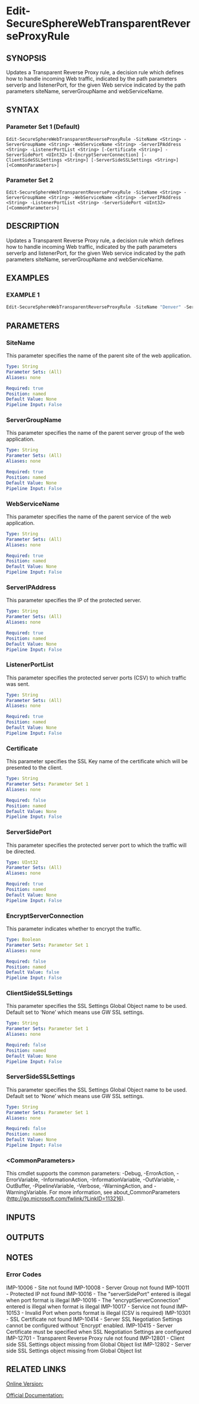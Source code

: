 ﻿# Edit-SecureSphereWebTransparentReverseProxyRule

## SYNOPSIS
Updates a Transparent Reverse Proxy rule, a decision rule which defines how to handle incoming Web traffic, indicated by the path parameters serverIp and listenerPort, for the given Web service indicated by the path parameters siteName, serverGroupName and webServiceName.

## SYNTAX

### Parameter Set 1 (Default)
```
Edit-SecureSphereWebTransparentReverseProxyRule -SiteName <String> -ServerGroupName <String> -WebServiceName <String> -ServerIPAddress <String> -ListenerPortList <String> [-Certificate <String>] -ServerSidePort <UInt32> [-EncryptServerConnection] [-ClientSideSSLSettings <String>] [-ServerSideSSLSettings <String>] [<CommonParameters>]
```

### Parameter Set 2
```
Edit-SecureSphereWebTransparentReverseProxyRule -SiteName <String> -ServerGroupName <String> -WebServiceName <String> -ServerIPAddress <String> -ListenerPortList <String> -ServerSidePort <UInt32> [<CommonParameters>]
```

## DESCRIPTION
Updates a Transparent Reverse Proxy rule, a decision rule which defines how to handle incoming Web traffic, indicated by the path parameters serverIp and listenerPort, for the given Web service indicated by the path parameters siteName, serverGroupName and webServiceName.

## EXAMPLES

### EXAMPLE 1

```powershell
Edit-SecureSphereWebTransparentReverseProxyRule -SiteName "Denver" -ServerGroupName "HR-Prod" -WebServiceName "ODS-WebService" -ServerIPAddress "10.1.1.2" -ListenerPortList 80 -Certificate "myCert" -ServerSidePort 8083 -EncryptServerConnection $true -ClientSideSSLSettings "High Performance RP Client Side SSL Settings" -ServerSideSSLSettings "High Performance RP Client Side SSL Settings"
```

## PARAMETERS

### SiteName
This parameter specifies the name of the parent site of the web application.

```yaml
Type: String
Parameter Sets: (All)
Aliases: none

Required: true
Position: named
Default Value: None
Pipeline Input: False
```

### ServerGroupName
This parameter specifies the name of the parent server group of the web application.

```yaml
Type: String
Parameter Sets: (All)
Aliases: none

Required: true
Position: named
Default Value: None
Pipeline Input: False
```

### WebServiceName
This parameter specifies the name of the parent service of the web application.

```yaml
Type: String
Parameter Sets: (All)
Aliases: none

Required: true
Position: named
Default Value: None
Pipeline Input: False
```

### ServerIPAddress
This parameter specifies the IP of the protected server.

```yaml
Type: String
Parameter Sets: (All)
Aliases: none

Required: true
Position: named
Default Value: None
Pipeline Input: False
```

### ListenerPortList
This parameter specifies the protected server ports (CSV) to which traffic was sent.

```yaml
Type: String
Parameter Sets: (All)
Aliases: none

Required: true
Position: named
Default Value: None
Pipeline Input: False
```

### Certificate
This parameter specifies the SSL Key name of the certificate which will be presented to the client.

```yaml
Type: String
Parameter Sets: Parameter Set 1
Aliases: none

Required: false
Position: named
Default Value: None
Pipeline Input: False
```

### ServerSidePort
This parameter specifies the protected server port to which the traffic will be directed.

```yaml
Type: UInt32
Parameter Sets: (All)
Aliases: none

Required: true
Position: named
Default Value: None
Pipeline Input: False
```

### EncryptServerConnection
This parameter indicates whether to encrypt the traffic.

```yaml
Type: Boolean
Parameter Sets: Parameter Set 1
Aliases: none

Required: false
Position: named
Default Value: false
Pipeline Input: False
```

### ClientSideSSLSettings
This parameter specifies the SSL Settings Global Object name to be used. Default set to ‘None’ which means use GW SSL settings.

```yaml
Type: String
Parameter Sets: Parameter Set 1
Aliases: none

Required: false
Position: named
Default Value: None
Pipeline Input: False
```

### ServerSideSSLSettings
This parameter specifies the SSL Settings Global Object name to be used. Default set to ‘None’ which means use GW SSL settings.

```yaml
Type: String
Parameter Sets: Parameter Set 1
Aliases: none

Required: false
Position: named
Default Value: None
Pipeline Input: False
```

### \<CommonParameters\>
This cmdlet supports the common parameters: -Debug, -ErrorAction, -ErrorVariable, -InformationAction, -InformationVariable, -OutVariable, -OutBuffer, -PipelineVariable, -Verbose, -WarningAction, and -WarningVariable. For more information, see about_CommonParameters (http://go.microsoft.com/fwlink/?LinkID=113216).

## INPUTS

## OUTPUTS

## NOTES

### Error Codes
IMP-10006 - Site not found
IMP-10008 - Server Group not found
IMP-10011 - Protected IP not found
IMP-10016 - The "serverSidePort" entered is illegal when port format is illegal
IMP-10016 - The "encryptServerConnection" entered is illegal when format is illegal
IMP-10017 - Service not found
IMP-10153 - Invalid Port when ports format is illegal (CSV is required)
IMP-10301 - SSL Certificate not found
IMP-10414 - Server SSL Negotiation Settings cannot be configured without 'Encrypt' enabled.
IMP-10415 - Server Certificate must be specified when SSL Negotiation Settings are configured
IMP-12701 - Transparent Reverse Proxy rule not found
IMP-12801 - Client side SSL Settings object missing from Global Object list
IMP-12802 - Server side SSL Settings object missing from Global Object list

## RELATED LINKS

[Online Version:](https://github.com/akshinmustafayev/Documentation/MD)

[Official Documentation:](https://docs.imperva.com/bundle/v13.6-api-reference-guide/page/66803.htm)



